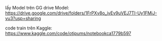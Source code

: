 lấy Model trên GG drive
Model: https://drive.google.com/drive/folders/1FrPXv8o_ivEv9uVEJ7TI-Uy1FMiJ-vu3?usp=sharing


code train trên Kaggle: https://www.kaggle.com/code/otipums/notebookca1779b597
